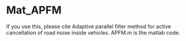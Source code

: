 # Mat_APFM
If you use this, please cite Adaptive parallel filter method for active cancellation of road noise inside vehicles.
APFM.m is the matlab code.

